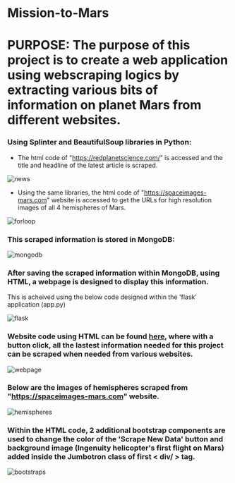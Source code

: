 # Mission-to-Mars

# PURPOSE: The purpose of this project is to create a web application using webscraping logics by extracting various bits of information on planet Mars from different websites.

### Using Splinter and BeautifulSoup libraries in Python:
- The html code of "https://redplanetscience.com/" is accessed and the title and headline of the latest article is scraped.
  
![news](https://user-images.githubusercontent.com/74985818/117238448-eb893880-adfa-11eb-8859-c8e8355fb861.png)

- Using the same libraries, the html code of "https://spaceimages-mars.com" website is accessed to get the URLs for high resolution images of all 4 hemispheres of Mars.

![forloop](https://user-images.githubusercontent.com/74985818/117238471-f2b04680-adfa-11eb-8d4e-78687223bbe7.png)


### This scraped information is stored in MongoDB:

![mongodb](https://user-images.githubusercontent.com/74985818/117238648-4c187580-adfb-11eb-8801-126fe16cba80.png)


### After saving the scraped information within MongoDB, using HTML, a webpage is designed to display this information.

This is acheived using the below code designed within the 'flask' application (app.py)

![flask](https://user-images.githubusercontent.com/74985818/117238793-87b33f80-adfb-11eb-8110-526aa882269f.png)

### Website code using HTML can be found [here](https://github.com/MamidalaV/Mission-to-Mars/blob/main/templates/index.html), where with a button click, all the lastest information needed for this project can be scraped when needed from various websites.
  
![webpage](https://user-images.githubusercontent.com/74985818/117239195-4e2f0400-adfc-11eb-9e2b-cd3490864bb9.png)
  
### Below are the images of hemispheres scraped from "https://spaceimages-mars.com" website.

![hemispheres](https://user-images.githubusercontent.com/74985818/117239320-8e8e8200-adfc-11eb-8f47-5bfc691b5540.png)

### Within the HTML code, 2 additional bootstrap components are used to change the color of the 'Scrape New Data' button and background image (Ingenuity helicopter's first flight on Mars) added inside the Jumbotron class of first < div/ > tag.
  
![bootstraps](https://user-images.githubusercontent.com/74985818/117239596-15dbf580-adfd-11eb-908e-2ac2b484e280.png)


